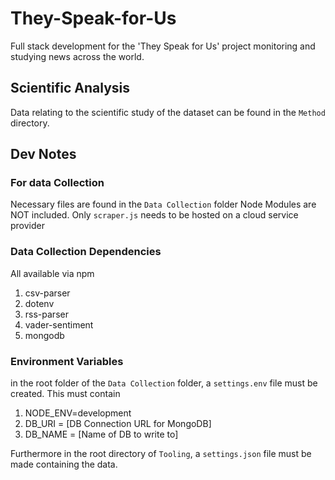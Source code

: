 # They-Speak-for-Us
Full stack development for the 'They Speak for Us' project monitoring and studying news across the world.

## Scientific Analysis
Data relating to the scientific study of the dataset can be found in the ```Method``` directory.



## Dev Notes
### For data Collection
Necessary files are found in the  ```Data Collection``` folder
Node Modules are NOT included.
Only ```scraper.js``` needs to be hosted on a cloud service provider

### Data Collection Dependencies
All available via npm
1. csv-parser
2. dotenv
3. rss-parser
4. vader-sentiment
5. mongodb

### Environment Variables
in the root folder of the ```Data Collection``` folder, a ```settings.env``` file must be created.
This must contain
1. NODE_ENV=development
2. DB_URI = [DB Connection URL for MongoDB]
3. DB_NAME = [Name of DB to write to]

Furthermore in the root directory of  ```Tooling```, a  ```settings.json``` file must be made containing the data. 